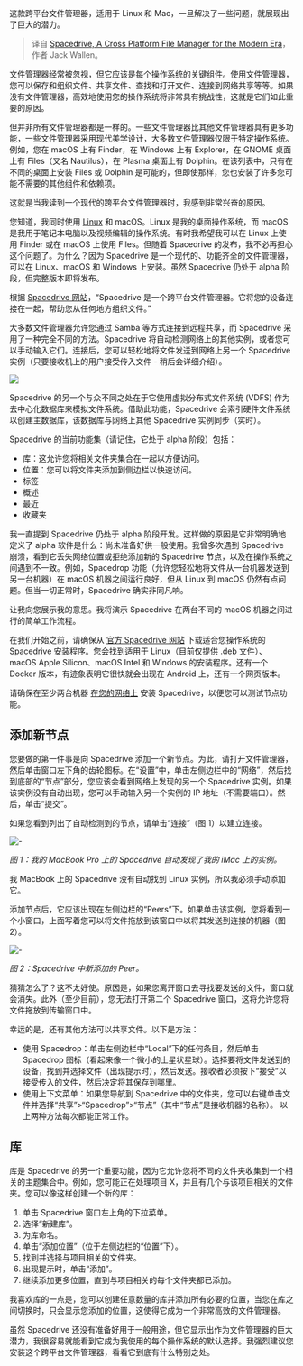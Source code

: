 
<!--
title: Spacedrive：现代的跨平台文件管理器
cover: https://cdn.thenewstack.io/media/2024/10/bce0f837-spacedrive.jpg
-->

这款跨平台文件管理器，适用于 Linux 和 Mac，一旦解决了一些问题，就展现出了巨大的潜力。

> 译自 [Spacedrive, A Cross Platform File Manager for the Modern Era](https://thenewstack.io/spacedrive-a-cross-platform-file-manager-for-the-modern-era/)，作者 Jack Wallen。

文件管理器经常被忽视，但它应该是每个操作系统的关键组件。使用文件管理器，您可以保存和组织文件、共享文件、查找和打开文件、连接到网络共享等等。如果没有文件管理器，高效地使用您的操作系统将非常具有挑战性，这就是它们如此重要的原因。

但并非所有文件管理器都是一样的。一些文件管理器比其他文件管理器具有更多功能，一些文件管理器采用现代美学设计，大多数文件管理器仅限于特定操作系统。例如，您在 macOS 上有 Finder，在 Windows 上有 Explorer，在 GNOME 桌面上有 Files（又名 Nautilus），在 Plasma 桌面上有 Dolphin。在该列表中，只有在不同的桌面上安装 Files 或 Dolphin 是可能的，但即使那样，您也安装了许多您可能不需要的其他组件和依赖项。

这就是当我读到一个现代的跨平台文件管理器时，我感到非常兴奋的原因。

您知道，我同时使用 [Linux](https://thenewstack.io/learning-linux-start-here/) 和 macOS。Linux 是我的桌面操作系统，而 macOS 是我用于笔记本电脑以及视频编辑的操作系统。有时我希望我可以在 Linux 上使用 Finder 或在 macOS 上使用 Files。但随着 Spacedrive 的发布，我不必再担心这个问题了。为什么？因为 Spacedrive 是一个现代的、功能齐全的文件管理器，可以在 Linux、macOS 和 Windows 上安装。虽然 Spacedrive 仍处于 alpha 阶段，但完整版本即将发布。

根据 [Spacedrive 网站](https://www.spacedrive.com/)，“Spacedrive 是一个跨平台文件管理器。它将您的设备连接在一起，帮助您从任何地方组织文件。”

大多数文件管理器允许您通过 Samba 等方式连接到远程共享，而 Spacedrive 采用了一种完全不同的方法。Spacedrive 将自动检测网络上的其他实例，或者您可以手动输入它们。连接后，您可以轻松地将文件发送到网络上另一个 Spacedrive 实例（只要接收机上的用户接受传入文件 - 稍后会详细介绍）。

![](https://cdn.thenewstack.io/media/2024/10/82415c38-1-1024x501.webp)

Spacedrive 的另一个与众不同之处在于它使用虚拟分布式文件系统 (VDFS) 作为去中心化数据库来模拟文件系统。借助此功能，Spacedrive 会索引硬件文件系统以创建主数据库，该数据库与网络上其他 Spacedrive 实例同步（实时）。

Spacedrive 的当前功能集（请记住，它处于 alpha 阶段）包括：

- 库：这允许您将相关文件夹集合在一起以方便访问。
- 位置：您可以将文件夹添加到侧边栏以快速访问。
- 标签
- 概述
- 最近
- 收藏夹

我一直提到 Spacedrive 仍处于 alpha 阶段开发。这样做的原因是它非常明确地定义了 alpha 软件是什么：尚未准备好供一般使用。我曾多次遇到 Spacedrive 崩溃，看到它丢失网络位置或拒绝添加新的 Spacedrive 节点，以及在操作系统之间遇到不一致。例如，Spacedrop 功能（允许您轻松地将文件从一台机器发送到另一台机器）在 macOS 机器之间运行良好，但从 Linux 到 macOS 仍然有点问题。但当一切正常时，Spacedrive 确实非同凡响。

让我向您展示我的意思。我将演示 Spacedrive 在两台不同的 macOS 机器之间进行的简单工作流程。

在我们开始之前，请确保从 [官方 Spacedrive 网站](https://www.spacedrive.com/) 下载适合您操作系统的 Spacedrive 安装程序。您会找到适用于 Linux（目前仅提供 .deb 文件）、macOS Apple Silicon、macOS Intel 和 Windows 的安装程序。还有一个 Docker 版本，有迹象表明它很快就会出现在 Android 上，还有一个网页版本。

请确保在至少两台机器 [在您的网络上](https://thenewstack.io/networking/) 安装 Spacedrive，以便您可以测试节点功能。

## 添加新节点

您要做的第一件事是向 Spacedrive 添加一个新节点。为此，请打开文件管理器，然后单击窗口左下角的齿轮图标。在“设置”中，单击左侧边栏中的“网络”，然后找到底部的“节点”部分，您应该会看到网络上发现的另一个 Spacedrive 实例。如果该实例没有自动出现，您可以手动输入另一个实例的 IP 地址（不需要端口）。然后，单击“提交”。

如果您看到列出了自动检测到的节点，请单击“连接”（图 1）以建立连接。

![-](https://cdn.thenewstack.io/media/2024/10/72ddbd06-spacedrive_settings.jpg)

*图 1：我的 MacBook Pro 上的 Spacedrive 自动发现了我的 iMac 上的实例。*

我 MacBook 上的 Spacedrive 没有自动找到 Linux 实例，所以我必须手动添加它。

添加节点后，它应该出现在左侧边栏的“Peers”下。如果单击该实例，您将看到一个小窗口，上面写着您可以将文件拖放到该窗口中以将其发送到连接的机器（图 2）。

![-](https://cdn.thenewstack.io/media/2024/10/21f40665-spacedrive_network.jpg)

*图 2：Spacedrive 中新添加的 Peer。*

猜猜怎么了？这不太好使。原因是，如果您离开窗口去寻找要发送的文件，窗口就会消失。此外（至少目前），您无法打开第二个 Spacedrive 窗口，这将允许您将文件拖放到传输窗口中。

幸运的是，还有其他方法可以共享文件。以下是方法：

- 使用 Spacedrop：单击左侧边栏中“Local”下的任何条目，然后单击 Spacedrop 图标（看起来像一个微小的土星状星球）。选择要将文件发送到的设备，找到并选择文件（出现提示时），然后发送。接收者必须按下“接受”以接受传入的文件，然后决定将其保存到哪里。
- 使用上下文菜单：如果您导航到 Spacedrive 中的文件夹，您可以右键单击文件并选择“共享”>“Spacedrop”>“节点”（其中“节点”是接收机器的名称）。
以上两种方法每次都能正常工作。

## 库

库是 Spacedrive 的另一个重要功能，因为它允许您将不同的文件夹收集到一个相关的主题集合中。例如，您可能正在处理项目 X，并且有几个与该项目相关的文件夹。您可以像这样创建一个新的库：

1. 单击 Spacedrive 窗口左上角的下拉菜单。
2. 选择“新建库”。
3. 为库命名。
4. 单击“添加位置”（位于左侧边栏的“位置”下）。
5. 找到并选择与项目相关的文件夹。
6. 出现提示时，单击“添加”。
7. 继续添加更多位置，直到与项目相关的每个文件夹都已添加。

我喜欢库的一点是，您可以创建任意数量的库并添加所有必要的位置，当您在库之间切换时，只会显示您添加的位置，这使得它成为一个非常高效的文件管理器。

虽然 Spacedrive 还没有准备好用于一般用途，但它显示出作为文件管理器的巨大潜力，我很容易就能看到它成为我使用的每个操作系统的默认选择。我强烈建议您安装这个跨平台文件管理器，看看它到底有什么特别之处。
